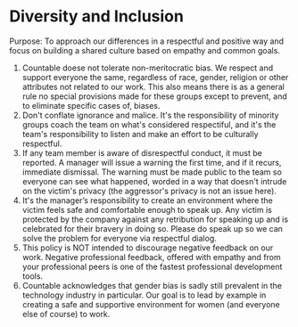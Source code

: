 # Diversity and Inclusion

Purpose: To approach our differences in a respectful and positive way and focus on building a shared culture based on empathy and common goals.

1. Countable doese not tolerate non-meritocratic bias. We respect and support everyone the same, regardless of race, gender, religion or other attributes not related to our work. This also means there is as a general rule no special provisions made for these groups except to prevent, and to eliminate specific cases of, biases.
2. Don't conflate ignorance and malice. It's the responsibility of minority groups coach the team on what's considered respectiful, and it's the team's responsibility to listen and make an effort to be culturally respectful.
3. If any team member is aware of disrespectful conduct, it must be reported. A manager will issue a warning the first time, and if it recurs, immediate dismissal. The warning must be made public to the team so everyone can see what happened, worded in a way that doesn't intrude on the victim's privacy (the aggressor's privacy is not an issue here).
4. It's the manager’s responsibility to create an environment where the victim feels safe and comfortable enough to speak up. Any victim is protected by the company against any retribution for speaking up and is celebrated for their bravery in doing so. Please do speak up so we can solve the problem for everyone via respectful dialog.
5. This policy is NOT intended to discourage negative feedback on our work. Negative professional feedback, offered with empathy and from your professional peers is one of the fastest professional development tools.
6. Countable acknowledges that gender bias is sadly still prevalent in the technology industry in particular. Our goal is to lead by example in creating a safe and supportive environment for women (and everyone else of course) to work.
